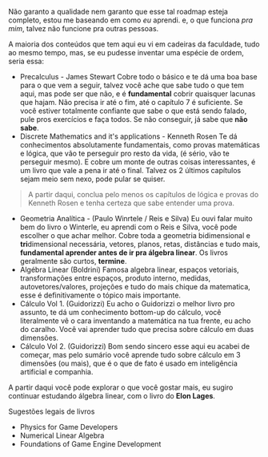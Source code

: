 Não garanto a qualidade nem garanto que esse tal roadmap esteja completo, estou me baseando em como *eu* aprendi. e, o que funciona *pra mim*, talvez não funcione pra outras pessoas.

A maioria dos conteúdos que tem aqui eu vi em cadeiras da faculdade, tudo ao mesmo tempo, mas, se eu pudesse inventar uma espécie de ordem, seria essa:
- Precalculus - James Stewart
Cobre todo o básico e te dá uma boa base para o que vem a seguir, talvez você ache que sabe tudo o que tem aqui, mas pode ser que não, e é **fundamental** cobrir quaisquer lacunas que hajam. Não precisa ir até o fim, até o capítulo 7 é suficiente. Se você estiver totalmente confiante que sabe o que está sendo falado, pule pros exercícios e faça todos. Se não conseguir, já sabe que **não** **sabe**.
- Discrete Mathematics and it's applications - Kenneth Rosen
Te dá conhecimentos absolutamente fundamentais, como provas matemáticas e lógica, que vão te perseguir pro resto da vida, (é sério, vão te perseguir mesmo). E cobre um monte de outras coisas interessantes, é um livro que vale a pena ir até o final. Talvez os 2 últimos capítulos sejam meio sem nexo, pode pular se quiser.

> A partir daqui, conclua pelo menos os capítulos de lógica e provas do Kenneth Rosen e tenha certeza que sabe entender uma prova.

- Geometria Analítica - (Paulo Winrtele / Reis e Silva)
Eu ouvi falar muito bem do livro o Winterle, eu aprendi com o Reis e Silva, você pode escolher o que achar melhor. Cobre toda a geometria bidimensional e **tri**dimensional necessária, vetores, planos, retas, distâncias e tudo mais, **fundamental aprender antes de ir pra álgebra linear**. Os livros geralmente são curtos, **termine**.
- Algébra Linear (Boldrini)
Famosa algebra linear, espaços vetoriais, transformações entre espaços, produto interno, medidas, autovetores/valores, projeções e tudo do mais chique da matematica, esse é definitivamente o tópico mais importante.
- Cálculo Vol 1. (Guidorizzi)
Eu acho o Guidorizzi o melhor livro pro assunto, te dá um conhecimento bottom-up do cálculo, você literalmente vê o cara inventando a matemática na tua frente, eu acho do caralho. Você vai aprender tudo que precisa sobre cálculo em duas dimensões.
- Cálculo Vol 2. (Guidorizzi)
Bom sendo sincero esse aqui eu acabei de começar, mas pelo sumário você aprende tudo sobre cálculo em 3 dimensões (ou mais), que é o que de fato é usado em inteligência artificial e companhia.

A partir daqui você pode explorar o que você gostar mais, eu sugiro continuar estudando álgebra linear, com o livro do **Elon Lages**.

Sugestões legais de livros
- Physics for Game Developers
- Numerical Linear Algebra
- Foundations of Game Engine Development